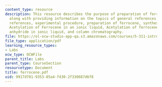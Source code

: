 ```yaml
---
content_type: resource
description: This resource describes the purpose of preparation of ferrocene and acetylferrocenes
  along with providing information on the topics of general references, lab manual
  references, experimental procedure, preparation of ferrocene, synthesis of ferrocene,
  Acetylation of Ferrocene in an ionic liquid, Acetylation of ferrocene with acetic
  anhydride in ionic liquid, and column chromatography.
file: https://ol-ocw-studio-app-qa.s3.amazonaws.com/courses/5-311-introductory-chemical-experimentation-fall-2005/9917d701935385a4f4302f330687d6f8_ferrocene.pdf
file_type: application/pdf
learning_resource_types:
- Labs
ocw_type: OCWFile
parent_title: Labs
parent_type: CourseSection
resourcetype: Document
title: ferrocene.pdf
uid: 9917d701-9353-85a4-f430-2f330687d6f8
---
```

